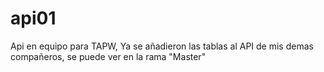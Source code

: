# api01
Api en equipo para TAPW, Ya se añadieron las tablas al API de mis demas compañeros, se puede ver en la rama "Master"
